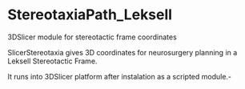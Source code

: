 # StereotaxiaPath_Leksell
3DSlicer module for stereotactic frame coordinates


SlicerStereotaxia gives 3D coordinates for neurosurgery planning in a Leksell Stereotactic Frame.


It runs into 3DSlicer platform after instalation as a scripted module.-



